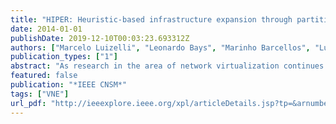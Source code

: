 ```yaml
---
title: "HIPER: Heuristic-based infrastructure expansion through partition reconnection for efficient Virtual Network Embedding"
date: 2014-01-01
publishDate: 2019-12-10T00:03:23.693312Z
authors: ["Marcelo Luizelli", "Leonardo Bays", "Marinho Barcellos", "Luciano P Gaspary"]
publication_types: ["1"]
abstract: "As research in the area of network virtualization continues to advance, there have been numerous efforts to solve the challenge of efficiently mapping virtual networks on top of physical structures. Despite these efforts, current state-of-the-art proposals still suffer from significant amount of rejection of virtual network requests in circumstances where overall resource availability would be sufficient to embed them. This is caused by the exhaustion of resources in certain key points of the infrastructure. In this paper, we propose HIPER - a strategy for expanding physical networks that suggests infrastructure upgrades with the objective of maximizing the acceptance of virtual network requests (and, as a consequence, physical resource utilization). This is achieved through the reconnection of strongly connected components (i.e., recurring partitions) of the infrastructure. Evaluated under realistic workloads, HIPER led to promising results. After the expansion of 10% to 20% of infrastructure resources, HIPER sustained an increase of up to 30% in virtual network acceptance, allowing an additional 52% in resource utilization. View full abstract"
featured: false
publication: "*IEEE CNSM*"
tags: ["VNE"]
url_pdf: "http://ieeexplore.ieee.org/xpl/articleDetails.jsp?tp=&arnumber=7014145&matchBoolean%3Dtrue%26rowsPerPage%3D30%26searchField%3DSearch_All%26queryText%3D%28p_Title%3A%22HIPER%3A+Heuristic-based+Infrastructure+Expansion+through+Partition+Reconnection+for+Eff"
---
```


